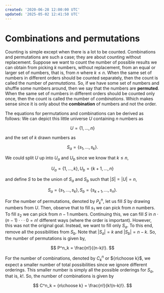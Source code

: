```yaml
---
created: '2020-06-28 12:00:00 UTC'
updated: '2025-05-02 12:41:50 UTC'
---
```


# Combinations and permutations

Counting is simple except when there is a lot to be counted.
Combinations and permutations are such a case; they are about counting without replacement.
Suppose we want to count the number of possible results we can obtain from picking $k$ numbers, without replacement, from an equal or larger set of numbers, that is, from $n$ where $k \leq n$.
When the same set of numbers in different orders should be counted separately, then the count is called the number of *permutations*.
So, if we have some set of numbers and shuffle some numbers around, then we say that the numbers are **permuted**.
When the same set of numbers in different orders should be counted only once, then the count is called the number of *combinations*.
Which makes sense since it is only about the **combination** of numbers and not the order.

The equations for permutations and combinations can be derived as follows:
We can depict this little universe $U$ containing $n$ numbers as

$$
U = \{ 1, ..., n \}
$$

and the set of $k$ drawn numbers as

$$
S_a = \{ s_1, ..., s_{k} \}.
$$

We could split $U$ up into $U_a$ and $U_b$ since we know that $k \leq n$,

$$
U_a = \{ 1, ..., k \}, U_b = \{ k+1, ..., n \}
$$

and define $S$ to be the union of $S_a$ and $S_b$ such that $|S| = |U| = n$,

$$
S_a = \{ s_1, ..., s_k \}, S_b = \{ s_{k+1}, ..., s_n \}.
$$

For the number of permutations, denoted by $P^n_k$, let us fill $S$ by drawing numbers from $U$.
Then, observe that to fill $s_1$ we can pick from $n$ numbers.
To fill $s_2$ we can pick from $n - 1$ numbers.
Continuing this, we can fill $S$ in $n \cdot (n - 1) \cdot \cdot \cdot 0 = n!$ different ways (where the order is important).
However, this was not the original goal.
Instead, we want to fill only $S_a$.
To this end, remove all the possibilities from $S_b$.
Note that $|S_a| = k$ and $|S_b| = n - k$.
So, the number of permutations is given by,

$$
P^n_k = \frac{n!}{(n-k)!}.
$$

For the number of combinations, denoted by $C^n_k$ or ${n\choose k}$, we expect a smaller number of total possibilities since we ignore different orderings.
This smaller number is simply all the possible orderings for $S_a$, that is, $k!$.
So, the number of combinations is given by

$$
C^n_k = {n\choose k} = \frac{n!}{k!(n-k)!}.
$$

